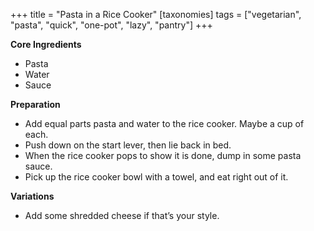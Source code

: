 +++
title = "Pasta in a Rice Cooker"
[taxonomies]
tags = ["vegetarian", "pasta", "quick", "one-pot", "lazy", "pantry"]
+++

**Core Ingredients**

- Pasta
- Water
- Sauce

**Preparation**

- Add equal parts pasta and water to the rice cooker. Maybe a cup of each.
- Push down on the start lever, then lie back in bed.
- When the rice cooker pops to show it is done, dump in some pasta sauce.
- Pick up the rice cooker bowl with a towel, and eat right out of it.

**Variations**

- Add some shredded cheese if that’s your style.

